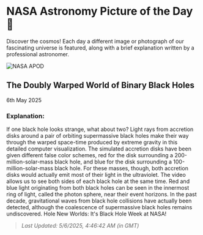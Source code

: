 
  # NASA Astronomy Picture of the Day 🌌

  Discover the cosmos! Each day a different image or photograph of our fascinating universe is featured, along with a brief explanation written by a professional astronomer.

![NASA APOD](undefined)

## The Doubly Warped World of Binary Black Holes

6th May 2025

### Explanation: 

If one black hole looks strange, what about two? Light rays from accretion disks around a pair of orbiting supermassive black holes make their way through the warped space-time produced by extreme gravity in this detailed computer visualization.  The simulated accretion disks have been given different false color schemes, red for the disk surrounding a 200-million-solar-mass black hole, and blue for the disk surrounding a 100-million-solar-mass black hole.  For these masses, though, both accretion disks would actually emit most of their light in the ultraviolet.  The video allows us to see both sides of each black hole at the same time.  Red and blue light originating from both black holes can be seen in the innermost ring of light, called the photon sphere, near their event horizons.  In the past decade, gravitational waves from black hole collisions have actually been detected, although the coalescence of supermassive black holes remains undiscovered.   Hole New Worlds: It's Black Hole Week at NASA!

> _Last Updated: 5/6/2025, 4:46:42 AM (in GMT)_
